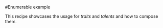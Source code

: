 #Enumerable example

This recipe showcases the usage for *traits* and *talents* and how to compose them.
